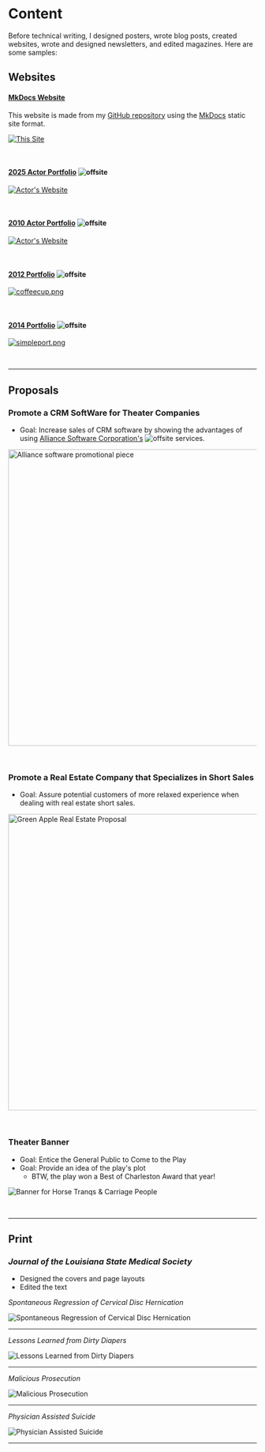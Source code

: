 # Content 

Before technical writing, I designed posters, wrote blog posts, created websites, wrote and designed newsletters, and edited magazines. Here are some samples:

## Websites

#### [MkDocs Website](https://jenpetsmit.github.io) <br>
This website is made from my [GitHub repository](https://github.com/jenpetsmit) using the [MkDocs](https://www.mkdocs.org/) static site format.

[![This Site](images/pagessite.png)](https://jenpetsmit.github.io)

&nbsp;

#### [2025 Actor Portfolio](https://rwsmith.net/) ![offsite](images/offsite.jpg)<br>
[![Actor's Website](images/Hangman.png)](https://rwsmith.net/) 
&nbsp;

&nbsp;

#### [2010 Actor Portfolio](http://jenniferpetroffsmith.me/rwsmith3/index.html) ![offsite](images/offsite.jpg) <br>
[![Actor's Website](images/rwsmith_home.jpg)](http://jenniferpetroffsmith.me/rwsmith3/index.html) 



&nbsp;

####  [2012 Portfolio](http://jenniferpetroffsmith.me/secondcup/index.htm)   ![offsite](images/offsite.jpg) <br>
[![coffeecup.png](images/coffeecup.png)](http://jenniferpetroffsmith.me/secondcup/index.htm)



&nbsp;

#### [2014  Portfolio](http://jenniferpetroffsmith.me/jps/index.html) ![offsite](images/offsite.jpg)<br>
[![simpleport.png](images/simpleport.png)](http://jenniferpetroffsmith.me/jps/index.html)
  
&nbsp;

---

## Proposals

### Promote a CRM SoftWare for Theater Companies 

* Goal: Increase sales of CRM software by showing the advantages of using [Alliance Software Corporation's](https://wit.edu/directory/aspen-olmsted) ![offsite](images/offsite.jpg) services.




 
  <div style="flex: 1;">
   
 <p><img src="../images/Alliance-Proposal-New-Front.jpg" alt="Alliance software promotional piece" width="600"></p>

  </div>
</div>

&nbsp;


### Promote a Real Estate Company that Specializes in Short Sales

* Goal: Assure potential customers of more relaxed experience when dealing with real estate short sales.

<div style="display: inline-block; gap: 10px;">
 
  <div style="flex: 1;">
   </div>
</div>

<img src="../images/greenappleproposal.png" alt="Green Apple Real Estate Proposal" width="600">


&nbsp;


### Theater Banner

* Goal: Entice the General Public to Come to the Play
* Goal: Provide an idea of the play's plot
    * BTW, the play won a Best of Charleston Award that year!

![Banner for Horse Tranqs & Carriage People](images/banner-copy1.png)

&nbsp;

---

## Print 

### *Journal of the Louisiana State Medical Society*

- Designed the covers and page layouts
- Edited the text




*Spontaneous Regression of Cervical Disc Hernication*

![Spontaneous Regression of Cervical Disc Hernication](images/journalback.jpg) 

---

*Lessons Learned from Dirty Diapers*

![Lessons Learned from Dirty Diapers](images/journalbaby.jpg)

---

*Malicious Prosecution*

![Malicious Prosecution](images/journalprosecution.jpg)

---


*Physician Assisted Suicide*

![Physician Assisted Suicide](images/journalphysician.jpg)

---



